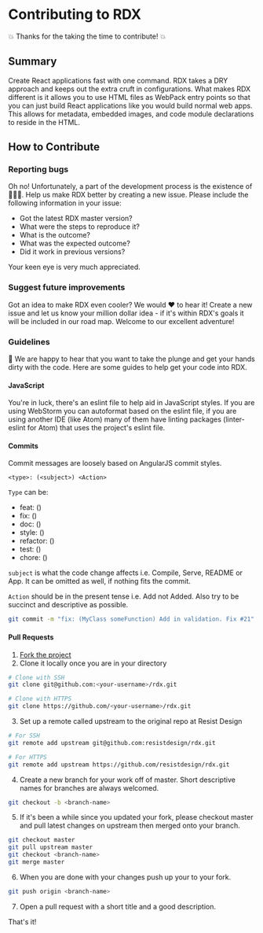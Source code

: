 # Contributing to RDX

:boom: Thanks for the taking the time to contribute! :boom:

## Summary
Create React applications fast with one command. RDX takes a DRY approach and keeps out the extra cruft in configurations. What makes RDX different is it allows you to use HTML files as WebPack entry points so that you can just build React applications like you would build normal web apps. This allows for metadata, embedded images, and code module declarations to reside in the HTML.

## How to Contribute

### Reporting bugs
Oh no! Unfortunately, a part of the development process is the existence of :bug::bug::bug:. Help us make RDX better by creating a new issue. Please include the following information in your issue:

* Got the latest RDX master version?
* What were the steps to reproduce it?
* What is the outcome?
* What was the expected outcome?
* Did it work in previous versions?

Your keen eye is very much appreciated.

### Suggest future improvements
Got an idea to make RDX even cooler? We would :heart: to hear it! Create a new issue and let us know your million dollar idea - if it's within RDX's goals it will be included in our road map. Welcome to our excellent adventure!

### Guidelines
:raised_hands: We are happy to hear that you want to take the plunge and get your hands dirty with the code. Here are some guides to help get your code into RDX.

#### JavaScript
You're in luck, there's an eslint file to help aid in JavaScript styles. If you are using WebStorm you can autoformat based on the eslint file, if you are using another IDE (like Atom) many of them have linting packages (linter-eslint for Atom) that uses the project's eslint file.

#### Commits
Commit messages are loosely based on AngularJS commit styles.
```
<type>: (<subject>) <Action>
```

`Type` can be:
* feat: ()
* fix: ()
* doc: ()
* style: ()
* refactor: ()
* test: ()
* chore: ()

`subject` is what the code change affects i.e. Compile, Serve, README or App. It can be omitted as well, if nothing fits the commit.

`Action` should be in the present tense i.e. Add not Added. Also try to be succinct and descriptive as possible.

```bash
git commit -m "fix: (MyClass someFunction) Add in validation. Fix #21"
```

#### Pull Requests
1. [Fork the project](https://help.github.com/articles/fork-a-repo/)
2. Clone it locally once you are in your directory

  ```bash
  # Clone with SSH
  git clone git@github.com:<your-username>/rdx.git

  # Clone with HTTPS
  git clone https://github.com/<your-username>/rdx.git
  ```
3. Set up a remote called upstream to the original repo at Resist Design
  ```bash
  # For SSH
  git remote add upstream git@github.com:resistdesign/rdx.git

  # For HTTPS
  git remote add upstream https://github.com/resistdesign/rdx.git
  ```
4. Create a new branch for your work off of master. Short descriptive names for branches are always welcomed.
  ```bash
  git checkout -b <branch-name>
  ```
5. If it's been a while since you updated your fork, please checkout master and pull latest changes on upstream then merged onto your branch.
  ```bash
  git checkout master
  git pull upstream master
  git checkout <branch-name>
  git merge master
  ```
6. When you are done with your changes push up your <branch-name> to your fork.
  ```bash
  git push origin <branch-name>
  ```
7. Open a pull request with a short title and a good description.

That's it!
